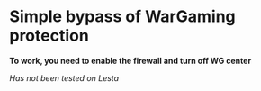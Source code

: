 <h1>Simple bypass of WarGaming protection</h1>
<b>To work, you need to enable the firewall and turn off WG center</b>

<em>Has not been tested on Lesta</em>
